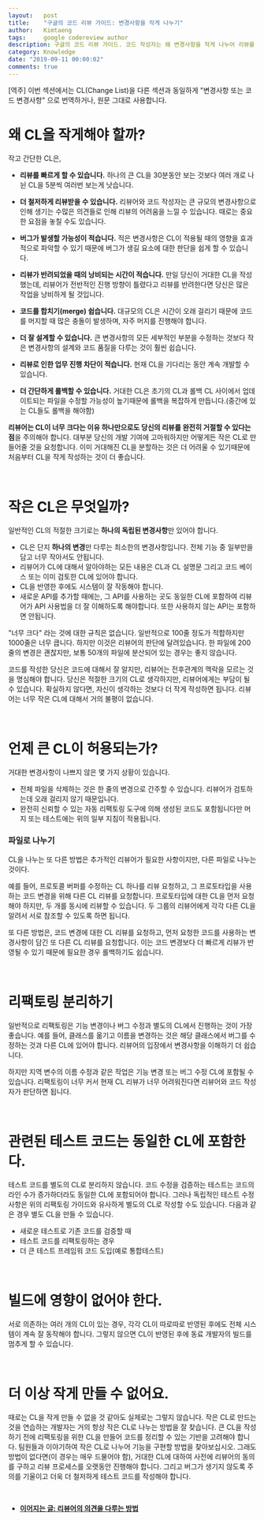 ```yaml
---
layout:   post
title:    "구글의 코드 리뷰 가이드: 변경사항을 작게 나누기"
author:   Kimtaeng
tags: 	  google codereview author
description: 구글의 코드 리뷰 가이드. 코드 작성자는 왜 변경사항을 작게 나누어 리뷰를 받아야 할까?
category: Knowledge
date: "2019-09-11 00:00:02"
comments: true
---
```


<div class="post_comments">[역주] 이번 섹션에서는 CL(Change List)을 다른 섹션과 동일하게 "변경사항 또는 코드 변경사항" 으로 번역하거나,
원문 그대로 사용합니다.</div>

# 왜 CL을 작게해야 할까?
작고 간단한 CL은,

- **리뷰를 빠르게 할 수 있습니다.** 하나의 큰 CL을 30분동안 보는 것보다 여러 개로 나뉜 CL을 5분씩 여러번 보는게 낫습니다.

- **더 철저하게 리뷰받을 수 있습니다.** 리뷰어와 코드 작성자는 큰 규모의 변경사항으로 인해 생기는 수많은 의견들로 인해 리뷰의
어려움을 느낄 수 있습니다. 때로는 중요한 요점을 놓칠 수도 있습니다.

- **버그가 발생할 가능성이 적습니다.** 적은 변경사항은 CL이 적용될 때의 영향을 효과적으로 파악할 수 있기 때문에 버그가
생길 요소에 대한 판단을 쉽게 할 수 있습니다.

- **리뷰가 반려되었을 때의 낭비되는 시간이 적습니다.** 만일 당신이 거대한 CL을 작성했는데, 리뷰어가 전반적인 진행 방향이
틀렸다고 리뷰를 반려한다면 당신은 많은 작업을 낭비하게 될 것입니다.

- **코드를 합치기(merge) 쉽습니다.** 대규모의 CL은 시간이 오래 걸리기 때문에 코드를 머지할 때 많은 충돌이 발생하며,
자주 머지를 진행해야 합니다.

- **더 잘 설계할 수 있습니다.** 큰 변경사항의 모든 세부적인 부분을 수정하는 것보다 작은 변경사항의 설계와 코드 품질을
다루는 것이 훨씬 쉽습니다.

- **리뷰로 인한 업무 진행 차단이 적습니다.** 현재 CL을 기다리는 동안 계속 개발할 수 있습니다.

- **더 간단하게 롤백할 수 있습니다.** 거대한 CL은 초기의 CL과 롤백 CL 사이에서 업데이트되는 파일을 수정할 가능성이 높기때문에
롤백을 복잡하게 만듭니다.(중간에 있는 CL들도 롤백을 해야함)

**리뷰어는 CL이 너무 크다는 이유 하나만으로도 당신의 리뷰를 완전히 거절할 수 있다는 점**을 주의해야 합니다. 대부분 당신의
개발 기여에 고마워하지만 어떻게든 작은 CL로 만들어줄 것을 요청합니다. 이미 거대해진 CL을 분할하는 것은 더 어려울 수 있기때문에
처음부터 CL을 작게 작성하는 것이 더 좋습니다.

<br/>

# 작은 CL은 무엇일까?

일반적인 CL의 적절한 크기로는 **하나의 독립된 변경사항**만 있어야 합니다.

- CL은 단지 **하나의 변경**만 다루는 최소한의 변경사항입니다. 전체 기능 중 일부만을 담고 너무 작아서도 안됩니다.
- 리뷰어가 CL에 대해서 알아야하는 모든 내용은 CL과 CL 설명문 그리고 코드 베이스 또는 이미 검토한 CL에 있어야 합니다.
- CL을 반영한 후에도 시스템이 잘 작동해야 합니다.
- 새로운 API를 추가할 때에는, 그 API를 사용하는 곳도 동일한 CL에 포함하여 리뷰어가 API 사용법을 더 잘 이해하도록 해야합니다.
또한 사용하지 않는 API는 포함하면 안됩니다.

"너무 크다" 라는 것에 대한 규칙은 없습니다. 일반적으로 100줄 정도가 적합하지만 1000줄은 너무 큽니다. 하지만 이것은 리뷰어의
판단에 달려있습니다. 한 파일에 200줄의 변경은 괜찮지만, 보통 50개의 파일에 분산되어 있는 경우는 좋지 않습니다.

코드를 작성한 당신은 코드에 대해서 잘 알지만, 리뷰어는 전후관계의 맥락을 모르는 것을 명심해야 합니다. 당신은 적절한 크기의
CL로 생각하지만, 리뷰어에게는 부담이 될 수 있습니다. 확실하지 않다면, 자신이 생각하는 것보다 더 작게 작성하면 됩니다.
리뷰어는 너무 작은 CL에 대해서 거의 불평이 없습니다.

<br/>

# 언제 큰 CL이 허용되는가?

거대한 변경사항이 나쁘지 않은 몇 가지 상황이 있습니다.

- 전체 파일을 삭제하는 것은 한 줄의 변경으로 간주할 수 있습니다. 리뷰어가 검토하는데 오래 걸리지 않기 때문입니다.
- 완전히 신뢰할 수 있는 자동 리팩토링 도구에 의해 생성된 코드도 포함됩니다만 머지 또는 테스트에는 위의 일부 지침이 적용됩니다.

### 파일로 나누기

CL을 나누는 또 다른 방법은 추가적인 리뷰어가 필요한 사항이지만, 다른 파일로 나누는 것이다.

예를 들어, 프로토콜 버퍼를 수정하는 CL 하나를 리뷰 요청하고, 그 프로토타입을 사용하는 코드 변경을 위해 다른 CL 리뷰를 요청합니다.
프로토타입에 대한 CL을 먼저 요청해야 하지만, 두 개를 동시에 리뷰할 수 있습니다. 두 그룹의 리뷰어에게 각각 다른 CL을 알려서
서로 참조할 수 있도록 하면 됩니다.

또 다른 방법은, 코드 변경에 대한 CL 리뷰를 요청하고, 먼저 요청한 코드를 사용하는 변경사항이 담긴 또 다른 CL 리뷰를 요청합니다.
이는 코드 변경보다 더 빠르게 리뷰가 반영될 수 있기 때문에 필요한 경우 롤백하기도 쉽습니다.  

<br/>

# 리팩토링 분리하기

일반적으로 리팩토링은 기능 변경이나 버그 수정과 별도의 CL에서 진행하는 것이 가장 좋습니다. 예를 들어, 클래스를 옮기고 이름을
변경하는 것은 해당 클래스에서 버그를 수정하는 것과 다른 CL에 있어야 합니다. 리뷰어의 입장에서 변경사항을 이해하기 더 쉽습니다.

하지만 지역 변수의 이름 수정과 같은 작업은 기능 변경 또는 버그 수정 CL에 포함될 수 있습니다. 리팩토링이 너무 커서 현재 CL
리뷰가 너무 어려워진다면 리뷰어와 코드 작성자가 판단하면 됩니다. 

<br/>

# 관련된 테스트 코드는 동일한 CL에 포함한다.

테스트 코드를 별도의 CL로 분리하지 않습니다. 코드 수정을 검증하는 테스트는 코드의 라인 수가 증가하더라도 동일한 CL에
포함되어야 합니다. 그러나 독립적인 테스트 수정사항은 위의 리팩토링 가이드와 유사하게 별도의 CL로 작성할 수도 있습니다.
다음과 같은 경우 별도 CL을 만들 수 있습니다.

- 새로운 테스트로 기존 코드를 검증할 때
- 테스트 코드를 리팩토링하는 경우
- 더 큰 테스트 프레임워 코드 도입(예로 통합테스트) 

<br/>

# 빌드에 영향이 없어야 한다.

서로 의존하는 여러 개의 CL이 있는 경우, 각각 CL이 따로따로 반영된 후에도 전체 시스템이 계속 잘 동작해야 합니다.
그렇지 않으면 CL이 반영된 후에 동료 개발자의 빌드를 멈추게 할 수 있습니다.

<br/>

# 더 이상 작게 만들 수 없어요.

때로는 CL을 작게 만들 수 없을 것 같아도 실제로는 그렇지 않습니다. 작은 CL로 만드는 것을 연습하는 개발자는 거의 항상 작은 CL로
나누는 방법을 잘 찾습니다. 큰 CL을 작성하기 전에 리팩토링을 위한 CL을 만들어 코드를 정리할 수 있는 기반을 고려해야 합니다.
팀원들과 이야기하여 작은 CL로 나누어 기능을 구현할 방법을 찾아보십시오. 그래도 방법이 없다면(이 경우는 매우 드물어야 함),
거대한 CL에 대하여 사전에 리뷰어의 동의를 구하고 리뷰 프로세스를 오랫동안 진행해야 합니다. 그리고 버그가 생기지 않도록 주의를
기울이고 더욱 더 철저하게 테스트 코드를 작성해야 합니다.

<br/>

- <a href="/post/how-to-handle-reviewer-comments" target="_blank">**이어지는 글: 리뷰어의 의견을 다루는 방법**</a>